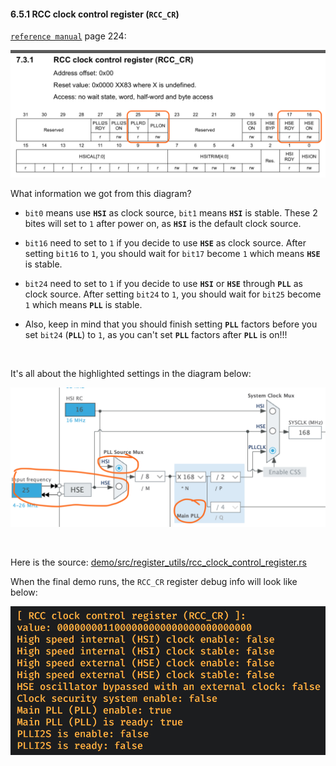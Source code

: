 #### <a name="rcc_cr">6.5.1 RCC clock control register (`RCC_CR`)</a>

[`reference manual`](https://github.com/wisonye/rust-embedded-with-stm32f4/blob/master/stm32f4-reference-manual.pdf) page 224:

![rcc_cr.png](../../images/rcc_cr.png)

What information we got from this diagram?

- `bit0` means use **`HSI`** as clock source, `bit1` means **`HSI`** is stable. These 2 bites will set to `1` after power on, as **`HSI`** is the default clock source.

- `bit16` need to set to `1` if you decide to use **`HSE`** as clock source. After setting `bit16` to `1`, you should wait for `bit17` become `1` which means **`HSE`** is stable.

- `bit24` need to set to `1` if you decide to use **`HSI`** or **`HSE`** through **`PLL`** as clock source. After setting `bit24` to `1`, you should wait for `bit25` become `1` which means **`PLL`** is stable.

- Also, keep in mind that you should finish setting **`PLL`** factors before you set `bit24` (**`PLL`**) to `1`, as you can't set **`PLL`** factors after **`PLL`** is on!!!

</br>

It's all about the highlighted settings in the diagram below:

![rcc-cr-responsibility-in-diagram.png](../../images/rcc-cr-responsibility-in-diagram.png)

</br>

Here is the source: [demo/src/register_utils/rcc_clock_control_register.rs](https://github.com/wisonye/rust-embedded-with-stm32f4/blob/master/demo/src/register_utils/rcc_clock_control_register.rs)

When the final demo runs, the `RCC_CR` register debug info will look like below:

![rcc_cr_debug.png](../../images/rcc_cr_debug.png)
